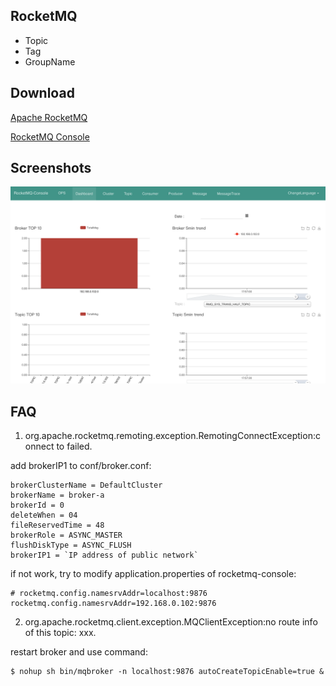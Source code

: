## RocketMQ

* Topic
* Tag
* GroupName

## Download

[Apache RocketMQ](http://rocketmq.apache.org/release_notes/)

[RocketMQ Console](https://github.com/apache/rocketmq-externals/tree/master/rocketmq-console)

## Screenshots

![RocketMQ Console](../screenshots/RocketMQ%20Console.png)

## FAQ

1. org.apache.rocketmq.remoting.exception.RemotingConnectException:connect to failed.

add brokerIP1 to conf/broker.conf:

```
brokerClusterName = DefaultCluster
brokerName = broker-a
brokerId = 0
deleteWhen = 04
fileReservedTime = 48
brokerRole = ASYNC_MASTER
flushDiskType = ASYNC_FLUSH
brokerIP1 = `IP address of public network`
```

if not work, try to modify application.properties of rocketmq-console:

```
# rocketmq.config.namesrvAddr=localhost:9876
rocketmq.config.namesrvAddr=192.168.0.102:9876
```

2. org.apache.rocketmq.client.exception.MQClientException:no route info of this topic: xxx.

restart broker and use command:

```
$ nohup sh bin/mqbroker -n localhost:9876 autoCreateTopicEnable=true &
```